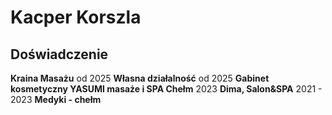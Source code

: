 # Kacper Korszla

## Doświadczenie
**Kraina Masażu**
od 2025
**Własna działalność**
od 2025
**Gabinet kosmetyczny YASUMI masaże i SPA Chełm**
2023
**Dima, Salon&SPA**
2021 - 2023
**Medyki - chełm**

